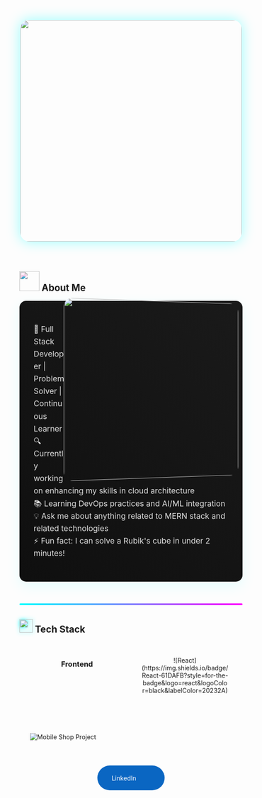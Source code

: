 <div align="center">
  <img src="https://user-images.githubusercontent.com/74038190/225813708-98b745f2-7d22-48cf-9150-083f1b00d6c9.gif" width="500" style="border-radius: 20px; box-shadow: 0 0 30px rgba(0,255,255,0.4);">
</div>
<br/>

<!-- Animated Divider -->
<div align="center">
  <svg width="100%" height="4" viewBox="0 0 100 4" preserveAspectRatio="none">
    <path d="M0 2 L100 2" stroke="url(#gradient)" stroke-width="4" stroke-linecap="round">
      <animate attributeName="d" values="M0 2 L100 2; M-50 2 L150 2; M0 2 L100 2" dur="5s" repeatCount="indefinite"/>
    </path>
    <defs>
      <linearGradient id="gradient" x1="0%" y1="0%" x2="100%" y2="0%">
        <stop offset="0%" stop-color="#00ffff"/>
        <stop offset="100%" stop-color="#ff00ff"/>
      </linearGradient>
    </defs>
  </svg>
</div>

## <img src="https://raw.githubusercontent.com/TheDudeThatCode/TheDudeThatCode/master/Assets/Developer.gif" width="45px" style="filter: hue-rotate(90deg);"> About Me

<img align="right" src="https://user-images.githubusercontent.com/74038190/229223263-cf2e4b07-2615-4f87-9c38-e37600f8381a.gif" width="400" style="border-radius: 20px; transform: perspective(1000px) rotateY(10deg);">

<div style="background: linear-gradient(45deg, #0f0f0f, #1a1a1a); padding: 2rem; border-radius: 15px; box-shadow: 0 10px 30px rgba(0,255,255,0.1);">
  <p style="font-size: 1.1rem; line-height: 1.6; color: #e0e0e0;">
    🚀 Full Stack Developer | Problem Solver | Continuous Learner<br>
    🔍 Currently working on enhancing my skills in cloud architecture<br>
    📚 Learning DevOps practices and AI/ML integration<br>
    💡 Ask me about anything related to MERN stack and related technologies<br>
    ⚡ Fun fact: I can solve a Rubik's cube in under 2 minutes!
  </p>
</div>

<br>

<!-- Gradient Divider -->
<div style="height: 4px; background: linear-gradient(90deg, #00ffff 0%, #ff00ff 100%); margin: 2rem 0; border-radius: 2px; animation: gradientShift 5s ease infinite;"></div>

## <img src="https://media2.giphy.com/media/QssGEmpkyEOhBCb7e1/giphy.gif?cid=ecf05e47a0n3gi1bfqntqmob8g9aid1oyj2wr3ds3mg700bl&rid=giphy.gif" width="30px" style="filter: drop-shadow(0 0 5px #00ffff);"> Tech Stack

<div align="center" style="display: grid; grid-template-columns: repeat(auto-fit, minmax(120px, 1fr)); gap: 1rem; padding: 1rem;">

  ### Frontend
  <div style="background: rgba(255,255,255,0.1); padding: 1rem; border-radius: 10px; transition: all 0.3s ease;" onmouseover="this.style.transform='translateY(-5px)'; this.style.boxShadow='0 10px 20px rgba(0,255,255,0.2)';" onmouseout="this.style.transform='none'; this.style.boxShadow='none';">
    ![React](https://img.shields.io/badge/React-61DAFB?style=for-the-badge&logo=react&logoColor=black&labelColor=20232A)
  </div>
  
  <!-- Repeat similar blocks for other tech items -->

</div>

<!-- Animated Project Cards -->
<div style="display: grid; grid-template-columns: repeat(auto-fit, minmax(300px, 1fr)); gap: 2rem; margin: 2rem 0;">
  <a href="https://github.com/Mehul1940/MOBILE-SHOP-WITH-PHP.git" style="text-decoration: none;">
    <div style="background: rgba(255,255,255,0.05); border-radius: 15px; padding: 1.5rem; transition: all 0.3s ease; position: relative; overflow: hidden;">
      <div style="position: absolute; top: 0; left: -100%; width: 50%; height: 100%; background: linear-gradient(90deg, transparent, rgba(255,255,255,0.1), transparent); animation: shine 2s infinite;"></div>
      <img src="https://github-readme-stats.vercel.app/api/pin/?username=mehul1940&repo=MOBILE_SHOP_WITH_PHP&theme=radical&show_owner=true" alt="Mobile Shop Project">
    </div>
  </a>
  <!-- Repeat for other projects -->
</div>

<!-- Animated Contact Buttons -->
<div style="display: flex; gap: 1rem; justify-content: center; flex-wrap: wrap;">
  <a href="https://linkedin.com/in/bokde-mehul" style="text-decoration: none;">
    <div style="background: #0A66C2; padding: 1rem 2rem; border-radius: 50px; display: flex; align-items: center; gap: 0.5rem; transition: all 0.3s ease; transform-style: preserve-3d;">
      <span style="color: white;">LinkedIn</span>
      <div style="width: 24px; height: 24px; background: url('https://cdn-icons-png.flaticon.com/512/174/174857.png') center/contain; filter: invert(1); transition: transform 0.3s ease;"></div>
    </div>
  </a>
  <!-- Repeat for other contact methods -->
</div>

<style>
  @keyframes gradientShift {
    0% { background-position: 0% 50%; }
    50% { background-position: 100% 50%; }
    100% { background-position: 0% 50%; }
  }

  @keyframes shine {
    100% { left: 200%; }
  }

  .hover-float {
    transition: transform 0.3s ease;
  }
  .hover-float:hover {
    transform: translateY(-5px);
  }
</style>
